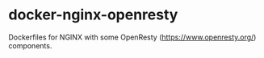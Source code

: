# docker-nginx-openresty
Dockerfiles for NGINX with some OpenResty (https://www.openresty.org/) components.
